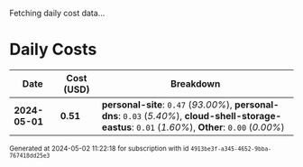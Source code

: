 Fetching daily cost data...
# Daily Costs

| Date | Cost (USD) | Breakdown |
|------|----------------|-----------|
| **2024-05-01** | **0.51** | **personal-site**: `0.47` (_93.00%_), **personal-dns**: `0.03` (_5.40%_), **cloud-shell-storage-eastus**: `0.01` (_1.60%_), **Other**: `0.00` (_0.00%_) |


<sup>Generated at 2024-05-02 11:22:18 for subscription with id `4913be3f-a345-4652-9bba-767418dd25e3`</sup>
